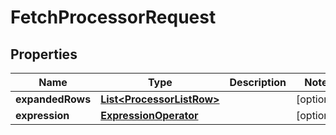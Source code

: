 # FetchProcessorRequest

## Properties
Name | Type | Description | Notes
------------ | ------------- | ------------- | -------------
**expandedRows** | [**List&lt;ProcessorListRow&gt;**](ProcessorListRow.md) |  |  [optional]
**expression** | [**ExpressionOperator**](ExpressionOperator.md) |  |  [optional]
